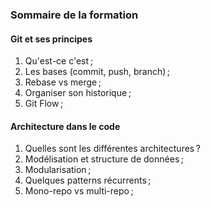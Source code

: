 ### Sommaire de la formation

#### Git et ses principes

1. Qu'est-ce c'est ;
2. Les bases (commit, push, branch) ;
3. Rebase vs merge ;
4. Organiser son historique ;
5. Git Flow ;

#### Architecture dans le code

1. Quelles sont les différentes architectures ?
2. Modélisation et structure de données ;
3. Modularisation ;
4. Quelques patterns récurrents ;
5. Mono-repo vs multi-repo ;
